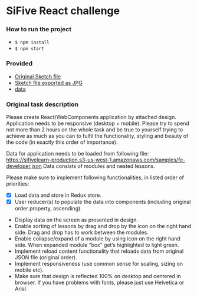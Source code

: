 # SiFive React challenge

### How to run the project

- `$ npm install`
- `$ npm start`

### Provided

- [Original Sketch file](provided/FE-Developer-Task.sketch)
- [Sketch file exported as JPG](provided/graphic.jpg)
- [data](provided/fe-developer.json)

### Original task description
Please create React/WebComponents application by attached design. Application needs to be responsive (desktop + mobile). Please try to spend not more than 2 hours on the whole task and be true to yourself trying to achieve as much as you can to fulfil the functionality, styling and beauty of the code (in exactly this order of importance).

Data for application needs to be loaded from following file:
https://sifivelearn-production.s3-us-west-1.amazonaws.com/samples/fe-developer.json
Data consists of modules and nested lessons.

Please make sure to implement following functionalities, in listed order of priorities:
- [x] Load data and store in Redux store.
- [x] User reducer(s) to populate the data into components (including original order property, ascending).
- Display data on the screen as presented in design.
- Enable sorting of lessons by drag and drop by the icon on the right hand side. Drag and drop has to work between the modules.
- Enable collapse/expand of a module by using icon on the right hand side. When expanded module “box” get’s highlighted to light green.
- Implement reload content functionality that reloads data from original JSON file (original order).
- Implement responsiveness (use common sense for scaling, sizing on mobile etc).
- Make sure that design is reflected 100% on desktop and centered in browser. If you have problems with fonts, please just use Helvetica or Arial.

